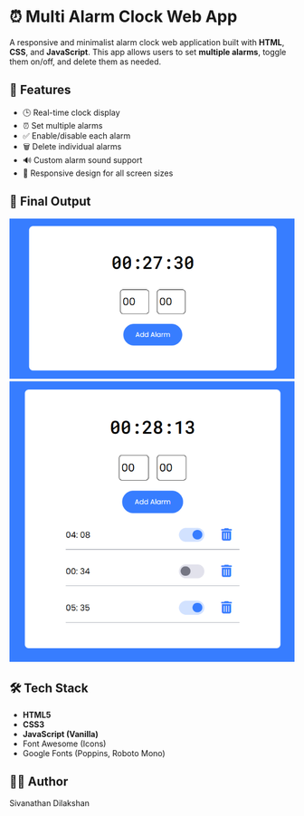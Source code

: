 # ⏰ Multi Alarm Clock Web App
A responsive and minimalist alarm clock web application built with **HTML**, **CSS**, and **JavaScript**. This app allows users to set **multiple alarms**, toggle them on/off, and delete them as needed.

## 🚀 Features
- 🕒 Real-time clock display
- ⏰ Set multiple alarms
- ✅ Enable/disable each alarm
- 🗑️ Delete individual alarms
- 🔊 Custom alarm sound support
- 📱 Responsive design for all screen sizes

## 📸 Final Output
![Final Output](images/img1.png)
![Final output when its worked](images/img2.png)

## 🛠️ Tech Stack
- **HTML5**
- **CSS3**
- **JavaScript (Vanilla)**
- Font Awesome (Icons)
- Google Fonts (Poppins, Roboto Mono)

## 🧑‍💻 Author
Sivanathan Dilakshan
